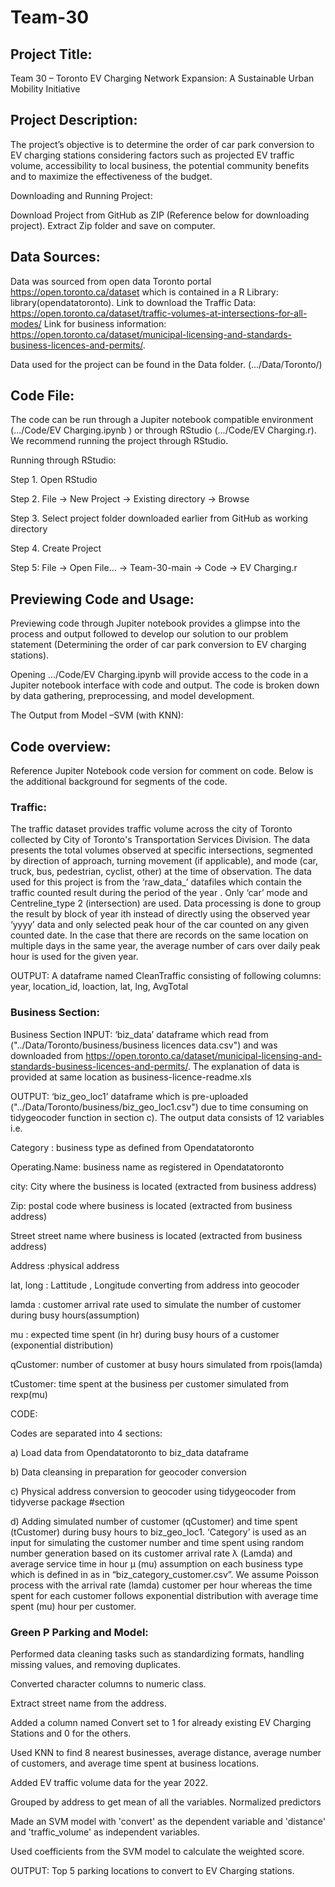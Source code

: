 # Team-30
## Project Title:  

Team 30 – Toronto EV Charging Network Expansion: A Sustainable Urban Mobility Initiative 

## Project Description: 

The project’s objective is to determine the order of car park conversion to EV charging stations considering factors such as projected EV traffic volume, accessibility to local business, the potential community benefits and to maximize the effectiveness of the budget.   

Downloading and Running Project: 

Download Project from GitHub as ZIP (Reference below for downloading project). Extract Zip folder and save on computer. 

## Data Sources:  

Data was sourced from open data Toronto portal https://open.toronto.ca/dataset which is contained in a R Library: library(opendatatoronto). Link to download the Traffic Data: https://open.toronto.ca/dataset/traffic-volumes-at-intersections-for-all-modes/ 
Link for business information: https://open.toronto.ca/dataset/municipal-licensing-and-standards-business-licences-and-permits/.  

Data used for the project can be found in the Data folder. (.../Data/Toronto/) 



## Code File:  

The code can be run through a Jupiter notebook compatible environment (.../Code/EV Charging.ipynb ) or through RStudio (.../Code/EV Charging.r). We recommend running the project through RStudio.  

Running through RStudio: 

Step 1. Open RStudio 

Step 2. File -> New Project -> Existing directory -> Browse  

Step 3. Select project folder downloaded earlier from GitHub as working directory 

Step 4. Create Project 

Step 5: File -> Open File... -> Team-30-main -> Code -> EV Charging.r 

## Previewing Code and Usage: 

Previewing code through Jupiter notebook provides a glimpse into the process and output followed to develop our solution to our problem statement (Determining the order of car park conversion to EV charging stations). 

Opening .../Code/EV Charging.ipynb will provide access to the code in a Jupiter notebook interface with code and output. The code is broken down by data gathering, preprocessing, and model development.  

The Output from Model –SVM (with KNN):  

 

## Code overview: 

Reference Jupiter Notebook code version for comment on code. Below is the additional background for segments of the code.  

### Traffic:
The traffic dataset provides traffic volume across the city of Toronto collected by City of Toronto's Transportation Services Division.
The data presents the total volumes observed at specific intersections, segmented by direction of approach, turning movement (if applicable), and mode (car, truck, bus, pedestrian, cyclist, other) at the time of observation. 
The data used for this project is from the ‘raw_data_<yyyy-yyyy>’ datafiles which contain the traffic counted result during the period of the year <yyyy-yyyy>. Only ‘car’ mode and Centreline_type 2 (intersection) are used. 
Data processing is done to group the result by block of year ith instead of directly using the observed year ‘yyyy’ data and only selected peak hour of the car counted on any given counted date. In the case that there are records on the same location on multiple days in the same year, the average number of cars over daily peak hour is used for the given year.

 OUTPUT:
 A dataframe named CleanTraffic consisting of following columns: year, location_id, loaction, lat, lng, AvgTotal

 
### Business Section:

Business Section INPUT: ‘biz_data’ dataframe which read from ("../Data/Toronto/business/business licences data.csv") and was downloaded from https://open.toronto.ca/dataset/municipal-licensing-and-standards-business-licences-and-permits/. The explanation of data is provided at same location as business-licence-readme.xls  

OUTPUT: ‘biz_geo_loc1’ dataframe which is pre-uploaded ("../Data/Toronto/business/biz_geo_loc1.csv") due to time consuming on tidygeocoder function in section c).   The output data consists of 12 variables i.e. 

Category : business type as defined from Opendatatoronto 

Operating.Name: business name as registered in Opendatatoronto 

city: City where the business is located (extracted from business address) 

Zip: postal code where business is located (extracted from business address) 

Street street name where business is located (extracted from business address) 

Address :physical address 

lat, long : Lattitude , Longitude converting from address into geocoder 

lamda : customer arrival rate used to simulate the number of customer during busy hours(assumption) 

mu : expected time spent (in hr) during busy hours of a customer (exponential distribution) 

qCustomer: number of customer at busy hours simulated from rpois(lamda) 

tCustomer: time spent at the business per customer simulated from rexp(mu) 

CODE:  

Codes are separated into 4 sections:  

a) Load data from Opendatatoronto to biz_data dataframe  

b) Data cleansing in preparation for geocoder conversion  

c) Physical address conversion to geocoder using tidygeocoder from tidyverse package #section 

d) Adding simulated number of customer (qCustomer) and time spent (tCustomer) during busy hours to biz_geo_loc1. ‘Category’ is used as an input for simulating the customer number and time spent using random number generation based on its customer arrival rate λ (Lamda) and average service time in hour µ (mu) assumption on each business type which is defined in as in “biz_category_customer.csv”. We assume Poisson process with the arrival rate (lamda) customer per hour whereas the time spent for each customer follows exponential distribution with average time spent (mu) hour per customer.  

### Green P Parking and Model:

Performed data cleaning tasks such as standardizing formats, handling missing values, and removing duplicates. 

 Converted character columns to numeric class. 

 Extract street name from the address.

 Added a column named Convert set to 1 for already existing EV Charging Stations and 0 for the others. 

 Used KNN to find 8 nearest businesses, average distance, average number of customers, and average time spent at business locations. 

 Added EV traffic volume data for the year 2022. 

 Grouped by address to get mean of all the variables. Normalized predictors 

 Made an SVM model with 'convert' as the dependent variable and 'distance' and 'traffic_volume' as independent variables. 

 Used coefficients from the SVM model to calculate the weighted score. 

 OUTPUT: Top 5 parking locations to convert to EV Charging stations. 

 
